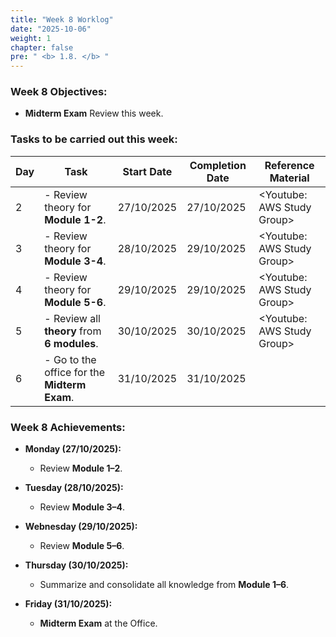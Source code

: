 ```yaml
---
title: "Week 8 Worklog"
date: "2025-10-06"
weight: 1
chapter: false
pre: " <b> 1.8. </b> "
---
```


### Week 8 Objectives:

* **Midterm Exam** Review this week.

### Tasks to be carried out this week:
| Day | Task                                              | Start Date | Completion Date | Reference Material         |
| --- |---------------------------------------------------|------------|-----------------|----------------------------|
| 2   | - Review theory for **Module 1-2**.               | 27/10/2025 | 27/10/2025      | <Youtube: AWS Study Group> |
| 3   | - Review theory for **Module 3-4**.               | 28/10/2025 | 29/10/2025      | <Youtube: AWS Study Group> |
| 4   | - Review theory for **Module 5-6**.               | 29/10/2025 | 29/10/2025      | <Youtube: AWS Study Group> |
| 5   | - Review all **theory** from **6 modules**.       | 30/10/2025 | 30/10/2025      | <Youtube: AWS Study Group> |
| 6   | - Go to the office for the **Midterm Exam**.      | 31/10/2025 | 31/10/2025      |                            |


### Week 8 Achievements:

* **Monday (27/10/2025):**
    - Review **Module 1–2**.

* **Tuesday (28/10/2025):**
    - Review **Module 3–4**.

* **Webnesday (29/10/2025):**
    - Review **Module 5–6**.

* **Thursday (30/10/2025):**
    - Summarize and consolidate all knowledge from **Module 1–6**.

* **Friday (31/10/2025):**
    - **Midterm Exam** at the Office.


